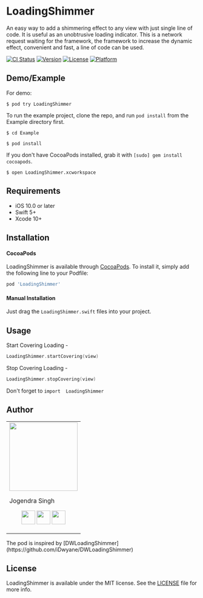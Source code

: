 # LoadingShimmer
An easy way to add a shimmering effect to any view with just single line of code. It is useful as an unobtrusive loading indicator. This is a network request waiting for the framework, the framework to increase the dynamic effect, convenient and fast, a line of code can be used.

[![CI Status](https://img.shields.io/travis/jogendra/LoadingShimmer.svg?style=flat)](https://travis-ci.org/jogendra/LoadingShimmer)
[![Version](https://img.shields.io/cocoapods/v/LoadingShimmer.svg?style=flat)](https://cocoapods.org/pods/LoadingShimmer)
[![License](https://img.shields.io/cocoapods/l/LoadingShimmer.svg?style=flat)](https://cocoapods.org/pods/LoadingShimmer)
[![Platform](https://img.shields.io/cocoapods/p/LoadingShimmer.svg?style=flat)](https://cocoapods.org/pods/LoadingShimmer)

## Demo/Example
For demo:
```
$ pod try LoadingShimmer
```

To run the example project, clone the repo, and run `pod install` from the Example directory first.
```
$ cd Example
```
```
$ pod install
```
If you don't have CocoaPods installed, grab it with `[sudo] gem install cocoapods`.
```
$ open LoadingShimmer.xcworkspace
```

## Requirements
- iOS 10.0 or later
- Swift 5+
- Xcode 10+

## Installation

#### CocoaPods
LoadingShimmer is available through [CocoaPods](https://cocoapods.org). To install
it, simply add the following line to your Podfile:

```ruby
pod 'LoadingShimmer'
```
#### Manual Installation
Just drag the `LoadingShimmer.swift` files into your project.

## Usage
Start Covering Loading -
```swift
LoadingShimmer.startCovering(view)
```
Stop Covering Loading -
```swift
LoadingShimmer.stopCovering(view)
```
Don't forget to `import  LoadingShimmer`

## Author

<table>
<tr>
<td>
<img src="https://avatars2.githubusercontent.com/u/20956124?s=400&u=01fab3fc9bb3d2ee799e314d3fe23c54d1deeb07&v=4" width="180"/>

Jogendra Singh

<p align="center">
<a href = "https://github.com/jogendra"><img src = "http://www.iconninja.com/files/241/825/211/round-collaboration-social-github-code-circle-network-icon.svg" width="36" height = "36"/></a>
<a href = "https://twitter.com/jogendrafx"><img src = "https://www.shareicon.net/download/2016/07/06/107115_media.svg" width="36" height="36"/></a>
<a href = "https://www.linkedin.com/in/jogendrasingh24/"><img src = "http://www.iconninja.com/files/863/607/751/network-linkedin-social-connection-circular-circle-media-icon.svg" width="36" height="36"/></a>
</p>
</td>
</tr> 
</table>
The pod is inspired by [DWLoadingShimmer](https://github.com/iDwyane/DWLoadingShimmer)

## License

LoadingShimmer is available under the MIT license. See the [LICENSE](LICENSE) file for more info.
